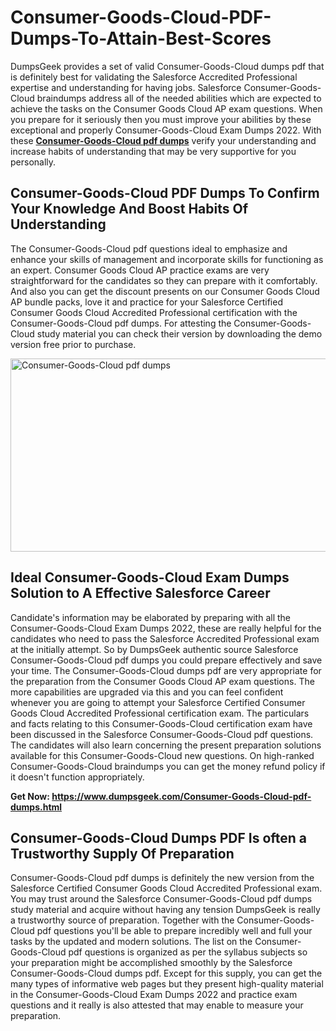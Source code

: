 # Consumer-Goods-Cloud-PDF-Dumps-To-Attain-Best-Scores
<p>DumpsGeek provides a set of valid Consumer-Goods-Cloud dumps pdf that is definitely best for validating the Salesforce Accredited Professional expertise and understanding for having jobs. Salesforce Consumer-Goods-Cloud braindumps address all of the needed abilities which are expected to achieve the tasks on the Consumer Goods Cloud AP exam questions. When you prepare for it seriously then you must improve your abilities by these exceptional and properly Consumer-Goods-Cloud Exam Dumps 2022. With these <a href="https://www.dumpsgeek.com/Consumer-Goods-Cloud-pdf-dumps.html"><strong>Consumer-Goods-Cloud pdf dumps</strong></a> verify your understanding and increase habits of understanding that may be very supportive for you personally.</p>
<h2><strong>Consumer-Goods-Cloud PDF Dumps To Confirm Your Knowledge And Boost Habits Of Understanding</strong></h2>
<p>The Consumer-Goods-Cloud pdf questions ideal to emphasize and enhance your skills of management and incorporate skills for functioning as an expert. Consumer Goods Cloud AP practice exams are very straightforward for the candidates so they can prepare with it comfortably. And also you can get the discount presents on our Consumer Goods Cloud AP bundle packs, love it and practice for your Salesforce Certified Consumer Goods Cloud Accredited Professional certification with the Consumer-Goods-Cloud pdf dumps. For attesting the Consumer-Goods-Cloud study material you can check their version by downloading the demo version free prior to purchase.</p>
<p><a href="https://www.dumpsgeek.com/Consumer-Goods-Cloud-pdf-dumps.html"><img src="https://gcdnb.pbrd.co/images/nXa1Eg7poIva.jpg" alt="Consumer-Goods-Cloud pdf dumps" width="550" height="309" /></a></p>
<h2><strong>Ideal Consumer-Goods-Cloud Exam Dumps Solution to A Effective Salesforce Career</strong></h2>
<p>Candidate's information may be elaborated by preparing with all the Consumer-Goods-Cloud Exam Dumps 2022, these are really helpful for the candidates who need to pass the Salesforce Accredited Professional exam at the initially attempt. So by DumpsGeek authentic source Salesforce Consumer-Goods-Cloud pdf dumps you could prepare effectively and save your time. The Consumer-Goods-Cloud dumps pdf are very appropriate for the preparation from the Consumer Goods Cloud AP exam questions. The more capabilities are upgraded via this and you can feel confident whenever you are going to attempt your Salesforce Certified Consumer Goods Cloud Accredited Professional certification exam. The particulars and facts relating to this Consumer-Goods-Cloud certification exam have been discussed in the Salesforce Consumer-Goods-Cloud pdf questions. The candidates will also learn concerning the present preparation solutions available for this Consumer-Goods-Cloud new questions. On high-ranked Consumer-Goods-Cloud braindumps you can get the money refund policy if it doesn't function appropriately.</p>
<p><strong>Get Now:&nbsp;<a href="https://www.dumpsgeek.com/Consumer-Goods-Cloud-pdf-dumps.html">https://www.dumpsgeek.com/Consumer-Goods-Cloud-pdf-dumps.html</a></strong></p>
<h2><strong>Consumer-Goods-Cloud Dumps PDF Is often a Trustworthy Supply Of Preparation</strong></h2>
<p>Consumer-Goods-Cloud pdf dumps is definitely the new version from the Salesforce Certified Consumer Goods Cloud Accredited Professional exam. You may trust around the Salesforce Consumer-Goods-Cloud pdf dumps study material and acquire without having any tension DumpsGeek is really a trustworthy source of preparation. Together with the Consumer-Goods-Cloud pdf questions you'll be able to prepare incredibly well and full your tasks by the updated and modern solutions. The list on the Consumer-Goods-Cloud pdf questions is organized as per the syllabus subjects so your preparation might be accomplished smoothly by the Salesforce Consumer-Goods-Cloud dumps pdf. Except for this supply, you can get the many types of informative web pages but they present high-quality material in the Consumer-Goods-Cloud Exam Dumps 2022 and practice exam questions and it really is also attested that may enable to measure your preparation.</p>
